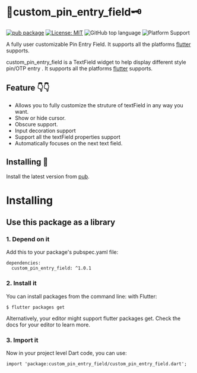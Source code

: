 # 🔐custom_pin_entry_field🗝️

[![pub package](https://img.shields.io/pub/v/custom_pin_entry_field.svg)](https://pub.dartlang.org/packages/custom_pin_entry_field)
[![License: MIT](https://img.shields.io/badge/license-MIT-purple.svg)](https://opensource.org/licenses/MIT)
![GitHub top language](https://img.shields.io/github/languages/top/ikp-773/custom_pin_entry_field)
![Platform Support](https://img.shields.io/badge/platform-ios%20%7C%20android-green)

A fully user customizable Pin Entry Field.
It supports all the platforms [flutter](https://github.com/flutter/flutter) supports.

custom_pin_entry_field is a TextField widget to help display different style pin/OTP entry . It supports all the platforms [flutter](https://github.com/flutter/flutter) supports.

## Feature 👇👇
* Allows you to fully customize the struture of textField in any way you want.
* Show or hide cursor.
* Obscure support.
* Input decoration support
* Support all the textField properties support
* Automatically focuses on the next text field.

## Installing 🔧
Install the latest version from [pub](https://pub.dartlang.org/packages/custom_pin_entry_field).

# Installing
## Use this package as a library
### 1. Depend on it
Add this to your package's pubspec.yaml file:
```
dependencies:
  custom_pin_entry_field: ^1.0.1
```
### 2. Install it
You can install packages from the command line:
with Flutter:
```
$ flutter packages get
```
Alternatively, your editor might support flutter packages get. Check the docs for your editor to learn more.

### 3. Import it
Now in your project level Dart code, you can use:
```
import 'package:custom_pin_entry_field/custom_pin_entry_field.dart';
```